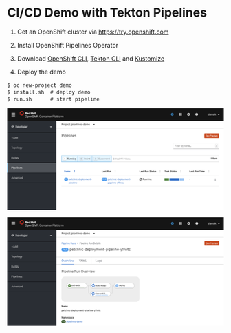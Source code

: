 # CI/CD Demo with Tekton Pipelines


1. Get an OpenShift cluster via https://try.openshift.com

2. Install OpenShift Pipelines Operator

3. Download [OpenShift CLI](https://mirror.openshift.com/pub/openshift-v4/clients/ocp/latest/), [Tekton CLI](https://github.com/tektoncd/cli/releases) and [Kustomize](https://github.com/kubernetes-sigs/kustomize/releases/tag/kustomize%2Fv3.4.0)

3. Deploy the demo

  ```
  $ oc new-project demo
  $ install.sh  # deploy demo
  $ run.sh      # start pipeline
  ```

![Pipelines in Dev Console](docs/images/pipelines.png)

![Pipeline Diagram](docs/images/pipeline-diagram.png)
